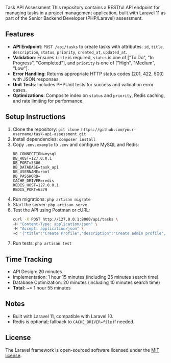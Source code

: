 Task API Assessment
 This repository contains a RESTful API endpoint for managing tasks in a project management application, built with Laravel 11 as part of the Senior Backend Developer (PHP/Laravel) assessment.

 ## Features
 - **API Endpoint**: `POST /api/tasks` to create tasks with attributes: `id`, `title`, `description`, `status`, `priority`, `created_at`, `updated_at`.
 - **Validation**: Ensures `title` is required, `status` is one of ["To Do", "In Progress", "Completed"], and `priority` is one of ["High", "Medium", "Low"].
 - **Error Handling**: Returns appropriate HTTP status codes (201, 422, 500) with JSON responses.
 - **Unit Tests**: Includes PHPUnit tests for success and validation error cases.
 - **Optimizations**: Composite index on `status` and `priority`, Redis caching, and rate limiting for performance.

 ## Setup Instructions
 1. Clone the repository: `git clone https://github.com/your-username/task-api-assessment.git`
 2. Install dependencies: `composer install`
 3. Copy `.env.example` to `.env` and configure MySQL and Redis:
    ```
    DB_CONNECTION=mysql
    DB_HOST=127.0.0.1
    DB_PORT=3306
    DB_DATABASE=task_api
    DB_USERNAME=root
    DB_PASSWORD=
    CACHE_DRIVER=redis
    REDIS_HOST=127.0.0.1
    REDIS_PORT=6379
    ```
 4. Run migrations: `php artisan migrate`
 5. Start the server: `php artisan serve`
 6. Test the API using Postman or cURL:
    ```bash
    curl -X POST http://127.0.0.1:8000/api/tasks \
    -H "Content-Type: application/json" \
    -H "Accept: application/json" \
    -d '{"title":"Create Profile","description":"Create admin profile","status":"To Do","priority":"High"}'
    ```
 7. Run tests: `php artisan test`

 ## Time Tracking
 - API Design: 20 minutes
 - Implementation: 1 hour 15 minutes (including 25 minutes search time)
 - Database Optimization: 20 minutes (including 10 minutes search time)
 - **Total**: ~= 1 hour 55 minutes

 ## Notes
 - Built with Laravel 11, compatible with Laravel 10.
 - Redis is optional; fallback to `CACHE_DRIVER=file` if needed.

## License

The Laravel framework is open-sourced software licensed under the [MIT license](https://opensource.org/licenses/MIT).
